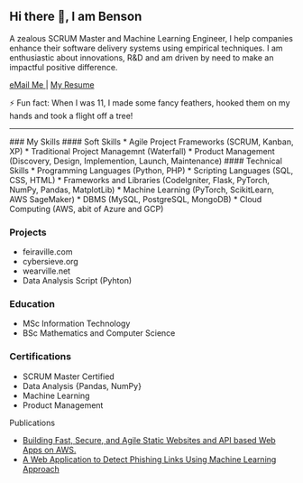 ## Hi there 👋, I am Benson

A zealous SCRUM Master and Machine Learning Engineer, I help companies enhance their software delivery systems using empirical techniques. I am enthusiastic about innovations, R&D and am driven by need to make an impactful positive difference.

<a href= "mailto: bensonspage@gmail.com"> eMail Me </a> | [My Resume](https://drive.google.com/file/d/1FLAf_-sA6ei2zygQQG2Jgmd5X1wQPN2E/view?usp=drive_link)

⚡ Fun fact: When I was 11, I made some fancy feathers, hooked them on my hands and took a flight off a tree!
<hr />
### My Skills
#### Soft Skills
* Agile Project Frameworks (SCRUM, Kanban, XP)
* Traditional Project Managemnt (Waterfall)
* Product Management (Discovery, Design, Implemention, Launch, Maintenance)
#### Technical Skills
* Programming Languages (Python, PHP)
* Scripting Languages (SQL, CSS, HTML)
* Frameworks and Libraries (CodeIgniter, Flask, PyTorch, NumPy, Pandas, MatplotLib)
* Machine Learning (PyTorch, ScikitLearn, AWS SageMaker)
* DBMS (MySQL, PostgreSQL, MongoDB)
* Cloud Computing (AWS, abit of Azure and GCP)

### Projects
* feiraville.com
* cybersieve.org
* wearville.net
* Data Analysis Script (Pyhton)

### Education
* MSc Information Technology
* BSc Mathematics and Computer Science

### Certifications
* SCRUM Master Certified
* Data Analysis {Pandas, NumPy}
* Machine Learning
* Product Management

Publications
* [Building Fast, Secure, and Agile Static Websites and API based Web Apps on AWS.](https://medium.com/@bensonspage/building-fast-secure-and-agile-static-websites-and-api-based-web-apps-on-aws-bb33a88985c5)
* [A Web Application to Detect Phishing Links Using Machine Learning Approach](https://papers.ssrn.com/sol3/papers.cfm?abstract_id=4578347)


<!--
**BensonsPage/bensonspage** is a ✨ _special_ ✨ repository because its `README.md` (this file) appears on your GitHub profile.

Here are some ideas to get you started:

- 🔭 I’m currently working on ...
- 🌱 I’m currently learning ...
- 👯 I’m looking to collaborate on ...
- 🤔 I’m looking for help with ...
- 💬 Ask me about ...
- 📫 How to reach me: ...
- 😄 Pronouns: ...
- ⚡ Fun fact: ...
-->
